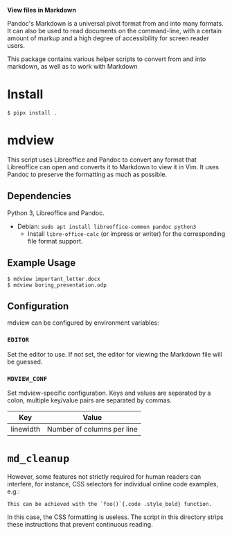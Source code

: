 **View files in Markdown**

Pandoc's Markdown is a universal pivot format from and into many formats. It
can also be used to read documents on the command-line, with a certain amount of
markup and a high degree of accessibility for screen reader users.

This package contains various helper scripts to convert from and into markdown,
as well as to work with Markdown


Install
======

    $ pipx install .

mdview
=======


This script uses Libreoffice and Pandoc to convert any format that Libreoffice
can open and converts it to Markdown to view it in Vim. It uses Pandoc to
preserve the formatting as much as possible.

Dependencies
------------

Python 3, Libreoffice and Pandoc.

-  Debian: `sudo apt install libreoffice-common pandoc python3`
    -   Install `libre-office-calc` (or impress or writer) for the corresponding
        file format support.

Example Usage
-------------

    $ mdview important_letter.docx
    $ mdview boring_presentation.odp

Configuration
-------------

mdview can be configured by environment variables:

### `EDITOR`

Set the editor to use. If not set, the editor for viewing the Markdown file will
be guessed.

### `MDVIEW_CONF`

Set mdview-specific configuration. Keys and values are separated by a colon,
multiple key/value pairs are separated by commas.

| Key       | Value                         |
| --------- | ----------------------------- |
| linewidth | Number of columns per line    |


`md_cleanup`
========

However, some features not strictly required for human readers can interfere,
for instance, CSS selectors for individual cinline code examples, e.g.:

    This can be achieved with the `foo()`{.code .style_bold} function.

In this case, the CSS formatting is useless. The script in this directory strips
these instructions that prevent continuous reading.

